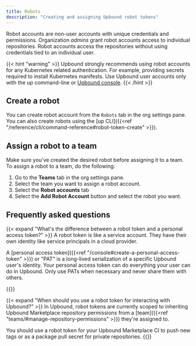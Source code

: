 ```yaml
---
title: Robots
description: "Creating and assigning Upbound robot tokens"
---
```


Robot accounts are non-user accounts with unique credentials and permissions. Organization _admins_ grant robot accounts access to individual repositories. Robot accounts access the repositories without using credentials tied to an individual user. 

{{< hint "warning" >}}
Upbound strongly recommends using robot accounts for any Kubernetes related authentication. For example, providing secrets required to install Kubernetes manifests. Use Upbound user accounts only with the _up_ command-line or [Upbound console](https://console.upbound.io/).
{{< /hint >}}

## Create a robot

You can create robot account from the `Robots` tab in the org settings pane. You can also create robots using the [up CLI]({{<ref "/reference/cli/command-reference#robot-token-create" >}}).

## Assign a robot to a team

Make sure you've created the desired robot before assigning it to a team. To assign a robot to a team, do the following:

1. Go to the **Teams** tab in the org settings pane.
2. Select the team you want to assign a robot account.
3. Select the **Robot accounts** tab
4. Select the **Add Robot Account** button and select the robot you want.

## Frequently asked questions

{{< expand "What's the difference between a robot token and a personal access token?" >}}
A robot token is like a service account. They have their own identity like service principals in a cloud provider.

A [personal access token]({{<ref "/console#create-a-personal-access-token" >}}) or "PAT" is a long-lived serialization of a specific Upbound user's identity. Your personal access token can do everything your user can do in Upbound. Only use PATs when necessary and never share them with others.


{{</expand >}}

{{< expand "When should you use a robot token for interacting with Upbound?" >}}
In Upbound, robot tokens are currently scoped to inheriting Upbound Marketplace repository permissions from a [team]({{<ref "teams/#manage-repository-permissions" >}}) they're assigned to. 

You should use a robot token for your Upbound Marketplace CI to push new tags or as a package pull secret for private repositories.
{{</expand >}}